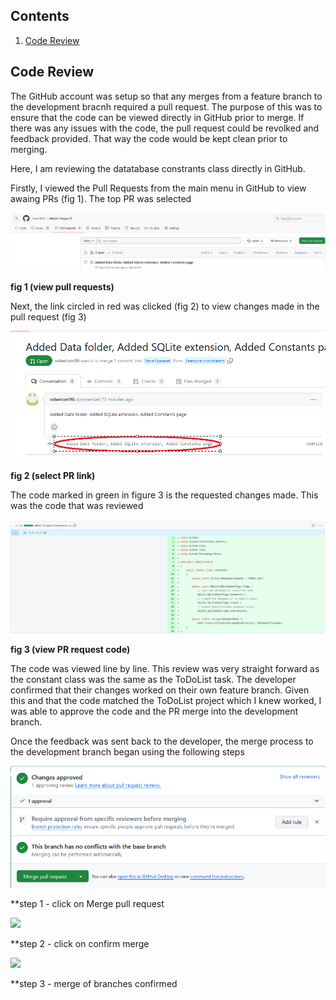 ## Contents
1.  [Code Review](#code_review)


## Code Review

The GitHub account was setup so that any merges from a feature branch to the development bracnh required a pull request.  The purpose of this was to ensure that the code can be viewed directly in GitHub prior to merge. If there was any issues with the code, the pull request could be revolked and feedback provided. That way the code would be kept clean prior to merging.

Here, I am reviewing the datatabase constrants class directly in GitHub. 

Firstly, I viewed the Pull Requests from the main menu in GitHub to view awaing PRs (fig 1).  The top PR was selected

![](images/github-see-pull-request.png "")

**fig 1 (view pull requests)**

Next, the link circled in red was clicked (fig 2) to view changes made in the pull request (fig 3)

![](images/github-select-pull-request.png "")

**fig 2 (select PR link)**

The code marked in green in figure 3 is the requested changes made. This was the code that was reviewed

![](images/github-push-see-changes.png "")

**fig 3 (view PR request code)**

The code was viewed line by line. This review was very straight forward as the constant class was the same as the ToDoList task.  The developer confirmed that their changes worked on their own feature branch. Given this and that the code matched the ToDoList project which I knew worked, I was able to approve the code and the PR merge into the development branch.

Once the feedback was sent back to the developer, the merge process to the development branch began using the following steps

![](images/github-merge-request.png "")

**step 1 - click on Merge pull request

![](images/github-confim-merge.png "")

**step 2 - click on confirm merge

![](images/github-confirmed.png "")

**step 3 - merge of branches confirmed

